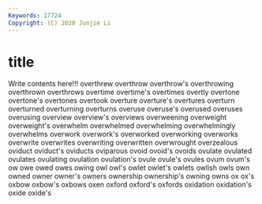```yaml
---
Keywords: 17724
Copyright: (C) 2020 Junjie Li
---
```


# title

Write contents here!!!
overthrew
overthrow 
overthrow's 
overthrowing 
overthrown 
overthrows 
overtime 
overtime's 
overtimes 
overtly 
overtone
overtone's 
overtones 
overtook 
overture 
overture's 
overtures 
overturn 
overturned 
overturning 
overturns
overuse 
overuse's 
overused 
overuses 
overusing 
overview 
overview's 
overviews 
overweening 
overweight
overweight's 
overwhelm 
overwhelmed 
overwhelming 
overwhelmingly 
overwhelms 
overwork 
overwork's 
overworked 
overworking
overworks 
overwrite 
overwrites 
overwriting 
overwritten 
overwrought 
overzealous 
oviduct 
oviduct's 
oviducts
oviparous 
ovoid 
ovoid's 
ovoids 
ovulate 
ovulated 
ovulates 
ovulating 
ovulation 
ovulation's
ovule 
ovule's 
ovules 
ovum 
ovum's 
ow 
owe 
owed 
owes 
owing
owl 
owl's 
owlet 
owlet's 
owlets 
owlish 
owls 
own 
owned 
owner
owner's 
owners 
ownership 
ownership's 
owning 
owns 
ox 
ox's 
oxbow 
oxbow's
oxbows 
oxen 
oxford 
oxford's 
oxfords 
oxidation 
oxidation's 
oxide 
oxide's 
